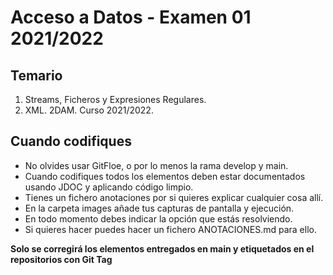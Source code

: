 # Acceso a Datos - Examen 01 2021/2022

## Temario
1. Streams, Ficheros y Expresiones Regulares.
2. XML. 2DAM. Curso 2021/2022. 

## Cuando codifiques
- No olvides usar GitFloe, o por lo menos la rama develop y main.
- Cuando codifiques todos los elementos deben estar documentados usando JDOC y aplicando código limpio.
- Tienes un fichero anotaciones por si quieres explicar cualquier cosa allí.
- En la carpeta images añade tus capturas de pantalla y ejecución.
- En todo momento debes indicar la opción que estás resolviendo.
- Si quieres hacer puedes hacer un fichero ANOTACIONES.md para ello.

**Solo se corregirá los elementos entregados en main y etiquetados en el repositorios con Git Tag**